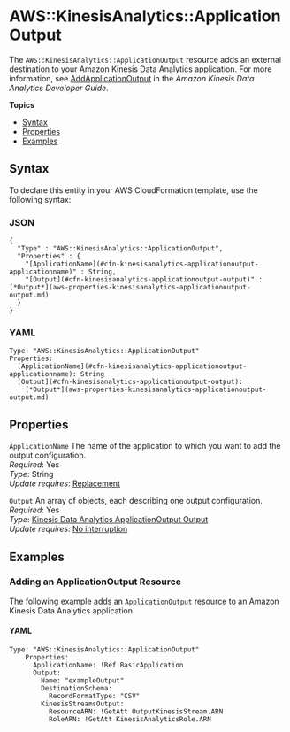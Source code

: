 # AWS::KinesisAnalytics::ApplicationOutput<a name="aws-resource-kinesisanalytics-applicationoutput"></a>

The `AWS::KinesisAnalytics::ApplicationOutput` resource adds an external destination to your Amazon Kinesis Data Analytics application\. For more information, see [AddApplicationOutput](http://docs.aws.amazon.com/kinesisanalytics/latest/dev/API_AddApplicationOutput.html) in the *Amazon Kinesis Data Analytics Developer Guide*\. 

**Topics**
+ [Syntax](#aws-resource-kinesisanalytics-applicationoutput-syntax)
+ [Properties](#aws-resource-kinesisanalytics-applicationoutput-properties)
+ [Examples](#aws-resource-kinesisanalytics-applicationoutput-examples)

## Syntax<a name="aws-resource-kinesisanalytics-applicationoutput-syntax"></a>

To declare this entity in your AWS CloudFormation template, use the following syntax:

### JSON<a name="aws-resource-kinesisanalytics-applicationoutput-syntax.json"></a>

```
{
  "Type" : "AWS::KinesisAnalytics::ApplicationOutput",
  "Properties" : {
    "[ApplicationName](#cfn-kinesisanalytics-applicationoutput-applicationname)" : String,
    "[Output](#cfn-kinesisanalytics-applicationoutput-output)" : [*Output*](aws-properties-kinesisanalytics-applicationoutput-output.md)
  }
}
```

### YAML<a name="aws-resource-kinesisanalytics-applicationoutput-syntax.yaml"></a>

```
Type: "AWS::KinesisAnalytics::ApplicationOutput"
Properties:
  [ApplicationName](#cfn-kinesisanalytics-applicationoutput-applicationname): String
  [Output](#cfn-kinesisanalytics-applicationoutput-output): 
    [*Output*](aws-properties-kinesisanalytics-applicationoutput-output.md)
```

## Properties<a name="aws-resource-kinesisanalytics-applicationoutput-properties"></a>

`ApplicationName`  <a name="cfn-kinesisanalytics-applicationoutput-applicationname"></a>
The name of the application to which you want to add the output configuration\.  
 *Required*: Yes  
*Type*: String  
 *Update requires*: [Replacement](using-cfn-updating-stacks-update-behaviors.md#update-replacement) 

`Output`  <a name="cfn-kinesisanalytics-applicationoutput-output"></a>
An array of objects, each describing one output configuration\.   
 *Required*: Yes  
 *Type*: [Kinesis Data Analytics ApplicationOutput Output](aws-properties-kinesisanalytics-applicationoutput-output.md)  
 *Update requires*: [No interruption](using-cfn-updating-stacks-update-behaviors.md#update-no-interrupt) 

## Examples<a name="aws-resource-kinesisanalytics-applicationoutput-examples"></a>

### Adding an ApplicationOutput Resource<a name="aws-resource-kinesisanalytics-applicationoutput-examples-adding"></a>

The following example adds an `ApplicationOutput` resource to an Amazon Kinesis Data Analytics application\.

#### YAML<a name="aws-resource-kinesisanalytics-applicationoutput-example1.yaml"></a>

```
Type: "AWS::KinesisAnalytics::ApplicationOutput"
    Properties:
      ApplicationName: !Ref BasicApplication
      Output:
        Name: "exampleOutput"
        DestinationSchema:
          RecordFormatType: "CSV"
        KinesisStreamsOutput:
          ResourceARN: !GetAtt OutputKinesisStream.ARN
          RoleARN: !GetAtt KinesisAnalyticsRole.ARN
```